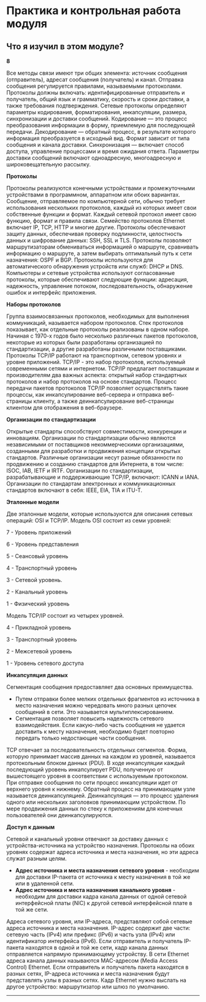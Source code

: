 # Практика и контрольная работа модуля
<!-- 3.8.1 -->
## Что я изучил в этом модуле?
**8**

Все методы связи имеют три общих элемента: источник сообщения (отправитель), адресат сообщения (получатель) и канал. Отправка сообщения регулируется правилами, называемыми протоколами. Протоколы должны включать: идентифицированные отправитель и получатель, общий язык и грамматику, скорость и сроки доставки, а также требования подтверждения. Сетевые протоколы определяют параметры кодирования, форматирования, инкапсуляции, размера, синхронизации и доставки сообщений. Кодирование — это процесс преобразования информации в форму, приемлемую для последующей передачи. Декодирование — обратный процесс, в результате которого информация преобразуется в исходный вид. Формат зависит от типа сообщения и канала доставки. Синхронизация ― включает способ доступа, управление процессами и время ожидания ответа. Параметры доставки сообщений включают одноадресную, многоадресную и широковещательную рассылку.

**Протоколы**

Протоколы реализуются конечными устройствами и промежуточными устройствами в программном, аппаратном или обоих вариантах. Сообщение, отправляемое по компьютерной сети, обычно требует использования нескольких протоколов, каждый из которых имеет свои собственные функции и формат. Каждый сетевой протокол имеет свою функцию, формат и правила связи. Семейство протоколов Ethernet включает IP, TCP, HTTP и многие другие. Протоколы обеспечивают защиту данных, обеспечивая проверку подлинности, целостность данных и шифрование данных: SSH, SSL и TLS. Протоколы позволяют маршрутизаторам обмениваться информацией о маршруте, сравнивать информацию о маршруте, а затем выбирать оптимальный путь к сети назначения: OSPF и BGP. Протоколы используются для автоматического обнаружения устройств или служб: DHCP и DNS. Компьютеры и сетевые устройства используют согласованные протоколы, которые обеспечивают следующие функции: адресация, надежность, управление потоком, последовательность, обнаружение ошибок и интерфейс приложения.

**Наборы протоколов**

Группа взаимосвязанных протоколов, необходимых для выполнения коммуникаций, называется набором протоколов. Стек протоколов показывает, как отдельные протоколы реализованы в одном наборе. Начиная с 1970-х годов было несколько различных пакетов протоколов, некоторые из которых были разработаны организацией по стандартизации, а другие разработаны различными поставщиками. Протоколы TCP/IP работают на транспортном, сетевом уровнях и уровне приложений. TCP/IP - это набор протоколов, используемый современными сетями и интернетом. TCP/IP предлагает поставщикам и производителям два важных аспекта: открытый набор стандартных протоколов и набор протоколов на основе стандартов. Процесс передачи пакетов протоколов TCP/IP позволяет осуществлять такие процессы, как инкапсулирование веб-сервера и отправка веб-страницы клиенту, а также деинкапсулирование веб-страницы клиентом для отображения в веб-браузере.

**Организации по стандартизации**

Открытые стандарты способствуют совместимости, конкуренции и инновациям. Организации по стандартизации обычно являются независимыми от поставщиков некоммерческими организациями, созданными для разработки и продвижения концепции открытых стандартов. Различные организации несут разные обязанности по продвижению и созданию стандартов для Интернета, в том числе: ISOC, IAB, IETF и IRTF. Организации по стандартизации, разрабатывающие и поддерживающие TCP/IP, включают: ICANN и IANA. Организации по стандартам электронных и коммуникационных стандартов включают в себя: IEEE, EIA, TIA и ITU-T.

**Эталонные модели**

Две эталонные модели, которые используются для описания сетевых операций: OSI и TCP/IP. Модель OSI состоит из семи уровней:

7 - Уровень приложений

6 - Уровень представления

5 - Сеансовый уровень

4 - Транспортный уровень

3 - Сетевой уровень.

2 - Канальный уровень

1 - Физический уровень

Модель TCP/IP состоит из четырех уровней.

4 - Прикладной уровень

3 - Транспортный уровень

2 - Межсетевой уровень

1 - Уровень сетевого доступа

**Инкапсуляция данных**

Сегментация сообщения предоставляет два основных преимущества.

- Путем отправки более мелких отдельных фрагментов из источника в место назначения можно чередовать много разных цепочек сообщений в сети. Это называется мультиплексированием.
- Сегментация позволяет повысить надежность сетевого взаимодействия. Если какую-либо часть сообщения не удается доставить к месту назначения, необходимо будет повторно передать только недостающие части сообщения.

TCP отвечает за последовательность отдельных сегментов. Форма, которую принимает массив данных на каждом из уровней, называется протокольным блоком данных (PDU). В ходе инкапсуляции каждый последующий уровень инкапсулирует PDU, полученную от вышестоящего уровня в соответствии с используемым протоколом. При отправке сообщения по сети процесс инкапсуляции идет от верхнего уровня к нижнему. Обратный процесс на принимающем узле называется деинкапсуляцией. Деинкапсуляция — это процесс удаления одного или нескольких заголовков принимающим устройством. По мере продвижения данных по стеку к приложениям для конечных пользователей они деинкапсулируются.

**Доступ к данным**

Сетевой и канальный уровни отвечают за доставку данных с устройства-источника на устройство назначения. Протоколы на обоих уровнях содержат адреса источника и места назначения, но эти адреса служат разным целям.

- **Адрес источника и места назначения сетевого уровня** - необходим для доставки IP-пакета от источника к месту назначения в той же или в удаленной сети.
- **Адрес источника и места назначения канального уровня** - необходим для доставки кадра канала данных от одной сетевой интерфейсной платы (NIC) к другой сетевой интерфейсной плате в той же сети.

Адреса сетевого уровня, или IP-адреса, представляют собой сетевые адреса источника и места назначения. IP-адрес содержит две части: сетевую часть (IPv4) или префикс (IPv6) и часть узла (IPv4) или идентификатор интерфейса (IPv6). Если отправитель и получатель IP-пакета находятся в одной и той же сети, кадр канала данных отправляется напрямую принимающему устройству. В сети Ethernet адреса канала данных называются MAC-адресом (Media Access Control) Ethernet. Если отправитель и получатель пакета находятся в разных сетях, IP-адреса источника и места назначения будут представлять узлы в разных сетях. Кадр Ethernet нужно выслать на другое устройство: маршрутизатор или шлюз по умолчанию.
***
<!-- 3.8.2 -->
<!-- final quiz -->